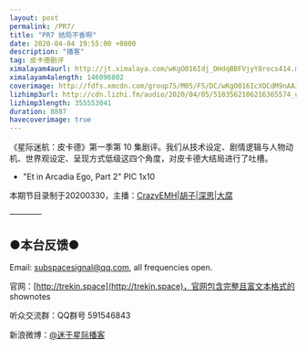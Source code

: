 ```yaml
---
layout: post
permalink: /PR7/
title: "PR7 结局不香啊"
date: 2020-04-04 19:55:00 +0800
description: "播客"
tag: 皮卡德剧评
ximalayam4aurl: http://jt.ximalaya.com/wKgO016Idj_DHdqBBFVjyY8rocs414.m4a?channel=rss&amp;album_id=3135361&amp;track_id=278309454&amp;uid=6418191&amp;jt=http://audio.xmcdn.com/group75/M04/F6/5E/wKgO016Idj_DHdqBBFVjyY8rocs414.m4a
ximalayam4alength: 146096802
coverimage: http://fdfs.xmcdn.com/group75/M05/F5/DC/wKgO016IcXOCdM9nAAJ6YCOcCPw413.jpg
lizhimp3url: http://cdn.lizhi.fm/audio/2020/04/05/5103562106216365574_ud.mp3
lizhimp3length: 355553041
duration: 8887
havecoverimage: true
---
```


《星际迷航：皮卡德》第一季第 10 集剧评。我们从技术设定、剧情逻辑与人物动机、世界观设定、呈现方式低级这四个角度，对皮卡德大结局进行了吐槽。

- &quot;Et in Arcadia Ego, Part 2&quot; PIC 1x10

本期节目录制于20200330，主播：[CrazyEMH](mailto:emh@trekin.space)\|[胡子](https://weibo.com/p/1005051764117203)\|[深思](mailto:deepthought@trekin.space)\|[大腐](https://weibo.com/u/5113590549)

————

## ●本台反馈●

Email: [subspacesignal@qq.com](mailto:subspacesignal@qq.com), all frequencies open.

官网：[http://trekin.space](http://trekin.space)，官网包含完整且富文本格式的 shownotes

听众交流群：QQ群号 591546843

新浪微博：[@迷于星际播客](http://weibo.com/lostinst)
